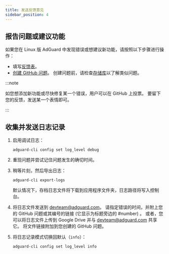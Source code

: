 ```yaml
---
title: 发送反馈意见
sidebar_position: 4
---
```


## 报告问题或建议功能

如果您在 Linux 版 AdGuard 中发现错误或想建议新功能，请按照以下步骤进行操作：

- 填写[反馈表](https://surveys.adguard.com/en/adguard_linux/form.html)。
- [创建 GitHub 问题](https://github.com/AdguardTeam/AdGuardCLI/issues/new/choose)。 创建问题前，请检查[存储库](https://github.com/AdguardTeam/AdGuardCLI/issues?q=is%3Aissue)以了解类似问题。

:::note

如您想添加新功能或尽快修复某一个错误，用户可以在 GitHub 上投票。 要留下您的反馈，发送某一个表情即可。

:::

## 收集并发送日志记录

1. 启用调试日志：

   `adguard-cli config set log_level debug`

2. 重现问题并尝试记住问题发生的确切时间。

3. 稍等片刻，然后导出日志：

   `adguard-cli export-logs`

   默认情况下，存档日志文件将下载到应用程序文件夹，日志路径将写入控制台。

4. 将日志文件发送到 <devteam@adguard.com>。 请指定错误的时间，并附上您的 GitHub 问题或其编号的链接 (它显示为标题旁边的 #number) 。 或者，您可以将日志文件上传到 Google Drive 并与 <devteam@adguard.com> 共享它。 将文件链接附加到您创建的 GitHub 问题。

5. 将日志记录模式切换回默认（`info`）：

   `adguard-cli config set log_level info`
